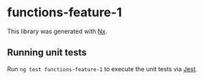 # functions-feature-1

This library was generated with [Nx](https://nx.dev).

## Running unit tests

Run `ng test functions-feature-1` to execute the unit tests via [Jest](https://jestjs.io).

